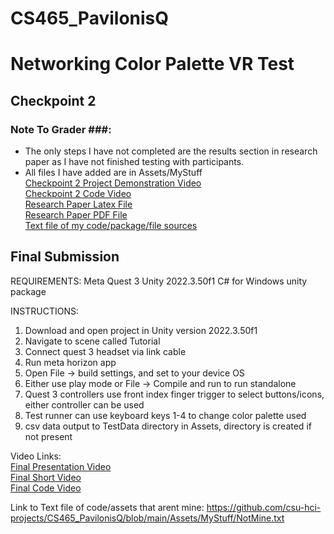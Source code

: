 # CS465_PavilonisQ

# Networking Color Palette VR Test #

## Checkpoint 2 ##

### Note To Grader ###:
 - The only steps I have not completed are the results section in research paper as I have not finished testing with participants. 
 - All files I have added are in Assets/MyStuff <br>
[Checkpoint 2 Project Demonstration Video](https://youtu.be/BRDd9hiu2nQ) <br>
[Checkpoint 2 Code Video](https://youtu.be/37n4za1-ZTI) <br>
[Research Paper Latex File](https://github.com/csu-hci-projects/CS465_PavilonisQ/blob/main/ResearchPaper/CS_465_Pavilonis_Quintin_Research_Paper.tex) <br>
[Research Paper PDF File](https://github.com/csu-hci-projects/CS465_PavilonisQ/blob/main/ResearchPaper/CS_465_Pavilonis_Quintin_Research_Paper.pdf) <br>
[Text file of my code/package/file sources](https://github.com/csu-hci-projects/CS465_PavilonisQ/blob/main/Assets/MyStuff/NotMine.txt)



## Final Submission ##
REQUIREMENTS:
Meta Quest 3
Unity 2022.3.50f1
C# for Windows  unity package


INSTRUCTIONS:
1. Download and open project in Unity version 2022.3.50f1
2. Navigate to scene called Tutorial
3. Connect quest 3 headset via link cable
4. Run meta horizon app
5. Open File -> build settings, and set to your device OS
6. Either use play mode or File -> Compile and run to run standalone
7. Quest 3 controllers use front index finger trigger to select buttons/icons, either controller can be used
8. Test runner can use keyboard keys 1-4 to change color palette used
9. csv data output to TestData directory in Assets, directory is created if not present

Video Links: <br>
[Final Presentation Video](https://youtu.be/j8UX5ThJTFI) <br>
[Final Short Video](https://youtu.be/Xq4jJsbf4pY) <br>
[Final Code Video](https://youtu.be/Yh18-XXjzjQ) <br>

Link to Text file of code/assets that arent mine:
https://github.com/csu-hci-projects/CS465_PavilonisQ/blob/main/Assets/MyStuff/NotMine.txt
